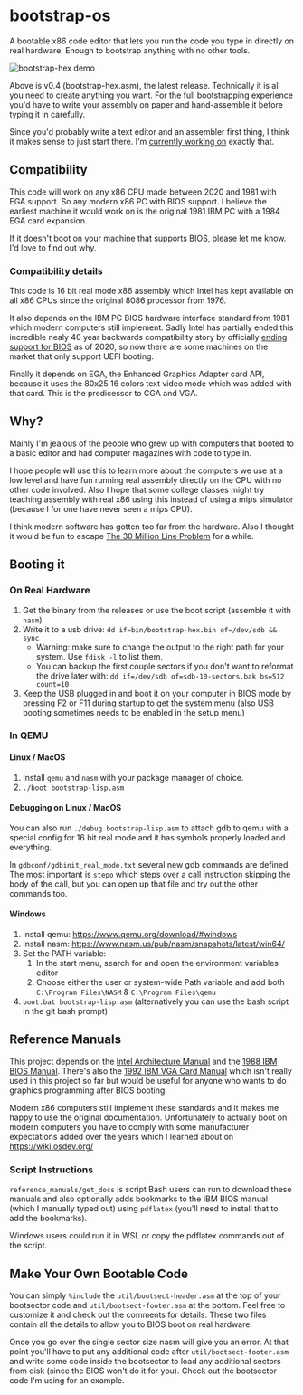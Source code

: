 # bootstrap-os

A bootable x86 code editor that lets you run the code you type in directly on
real hardware. Enough to bootstrap anything with no other tools.

![bootstrap-hex demo](images/v0.4-hex-2x.gif)

Above is v0.4 (bootstrap-hex.asm), the latest release. Technically it is all you
need to create anything you want. For the full bootstrapping experience you'd
have to write your assembly on paper and hand-assemble it before typing it in
carefully.

Since you'd probably write a text editor and an assembler first thing, I think
it makes sense to just start there. I'm
[currently working on](https://github.com/fsmv/bootstrap-os/tree/assembler)
exactly that.

## Compatibility

This code will work on any x86 CPU made between 2020 and 1981 with EGA support.
So any modern x86 PC with BIOS support. I believe the earliest machine it would
work on is the original 1981 IBM PC with a 1984 EGA card expansion.

If it doesn't boot on your machine that supports BIOS, please let me know. I'd
love to find out why.

### Compatibility details

This code is 16 bit real mode x86 assembly which Intel has kept available on all
x86 CPUs since the original 8086 processor from 1976.

It also depends on the IBM PC BIOS hardware interface standard from 1981 which
modern computers still implement. Sadly Intel has partially ended this
incredible nealy 40 year backwards compatibility story by officially
[ending support for BIOS](https://www.bleepingcomputer.com/news/hardware/intel-plans-to-end-legacy-bios-support-by-2020/)
as of 2020, so now there are some machines on the market that only support UEFI
booting.

Finally it depends on EGA, the Enhanced Graphics Adapter card API, because it
uses the 80x25 16 colors text video mode which was added with that card. This is
the predicessor to CGA and VGA.

## Why?

Mainly I'm jealous of the people who grew up with computers that booted to a
basic editor and had computer magazines with code to type in.

I hope people will use this to learn more about the computers we use at a low
level and have fun running real assembly directly on the CPU with no other code
involved. Also I hope that some college classes might try teaching assembly with
real x86 using this instead of using a mips simulator (because I for one have
never seen a mips CPU).

I think modern software has gotten too far from the hardware. Also I thought it
would be fun to escape
[The 30 Million Line Problem](https://www.youtube.com/watch?v=kZRE7HIO3vk)
for a while.

## Booting it

### On Real Hardware

1. Get the binary from the releases or use the boot script (assemble it with
   `nasm`)
2. Write it to a usb drive: `dd if=bin/bootstrap-hex.bin of=/dev/sdb && sync`
   - Warning: make sure to change the output to the right path for your system.
     Use `fdisk -l` to list them.
   - You can backup the first couple sectors if you don't want to reformat the
     drive later with: `dd if=/dev/sdb of=sdb-10-sectors.bak bs=512 count=10`
3. Keep the USB plugged in and boot it on your computer in BIOS mode by pressing
   F2 or F11 during startup to get the system menu (also USB booting sometimes
   needs to be enabled in the setup menu)

### In QEMU

#### Linux / MacOS

1. Install `qemu` and `nasm` with your package manager of choice.
2. `./boot bootstrap-lisp.asm`

#### Debugging on Linux / MacOS

You can also run `./debug bootstrap-lisp.asm` to attach gdb to qemu with a
special config for 16 bit real mode and it has symbols properly loaded and
everything.

In `gdbconf/gdbinit_real_mode.txt` several new gdb commands are defined. The
most important is `stepo` which steps over a call instruction skipping the body of
the call, but you can open up that file and try out the other commands too.

#### Windows

 1. Install qemu: https://www.qemu.org/download/#windows
 2. Install nasm: https://www.nasm.us/pub/nasm/snapshots/latest/win64/
 3. Set the PATH variable:
    1. In the start menu, search for and open the environment variables editor 
    2. Choose either the user or system-wide Path variable and add both `C:\Program Files\NASM` & `C:\Program Files\qemu`
 4. `boot.bat bootstrap-lisp.asm` (alternatively you can use the bash script in the git bash prompt)

## Reference Manuals

This project depends on the
[Intel Architecture Manual](https://software.intel.com/sites/default/files/managed/39/c5/325462-sdm-vol-1-2abcd-3abcd.pdf)
and the [1988 IBM BIOS Manual](http://bitsavers.trailing-edge.com/pdf/ibm/pc/ps2/15F0306_PS2_and_PC_BIOS_Interface_Technical_Reference_May88.pdf).
There's also the [1992 IBM VGA Card Manual](http://bitsavers.trailing-edge.com/pdf/ibm/pc/cards/IBM_VGA_XGA_Technical_Reference_Manual_May92.pdf)
which isn't really used in this project so far but would be useful for anyone
who wants to do graphics programming after BIOS booting.

Modern x86 computers still implement these standards and it makes me happy to
use the original documentation. Unfortunately to actually boot on modern
computers you have to comply with some manufacturer expectations added over the
years which I learned about on https://wiki.osdev.org/

### Script Instructions

`reference_manuals/get_docs` is script Bash users can run to download these
manuals and also optionally adds bookmarks to the IBM BIOS manual (which I
manually typed out) using `pdflatex` (you'll need to install that to add the
bookmarks).

Windows users could run it in WSL or copy the pdflatex commands out of the
script.

## Make Your Own Bootable Code

You can simply `%include` the `util/bootsect-header.asm` at the top of your
bootsector code and `util/bootsect-footer.asm` at the bottom. Feel free to
customize it and check out the comments for details. These two files contain all
the details to allow you to BIOS boot on real hardware.

Once you go over the single sector size nasm will give you an error. At that
point you'll have to put any additional code after `util/bootsect-footer.asm`
and write some code inside the bootsector to load any additional sectors from
disk (since the BIOS won't do it for you). Check out the bootsector code I'm
using for an example.

